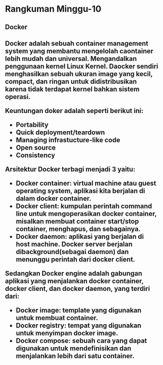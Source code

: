 <h1>Rangkuman Minggu-10</h1>
<h2>Docker<h2>

Docker adalah sebuah container management system yang membantu mengelolah caontainer lebih mudah dan universal. Mengandalkan penggunaan kernel Linux Kernel. Daocker sendiri menghasilkan sebuah ukuran image yang kecil, compact, dan ringan untuk didistribusikan karena tidak terdapat kernel bahkan sistem operasi. 

Keuntungan doker adalah seperti berikut ini:
- Portability
- Quick deployment/teardown
- Managing infrastucture-like code
- Open source
- Consistency

Arsitektur Docker terbagi menjadi 3 yaitu:
- Docker container: virtual machine atau guest operating system, aplikasi kita berjalan di dalam docker container.
- Docker client: kumpulan perintah command line untuk mengoperasikan docker container, misalkan membuat container start/stop container, menghapus, dan sebagainya.
- Docker daemon: aplikasi yang berjalan di host machine. Docker server berjalan dibackground(sebagai daemon) dan menunggu perintah dari docker client. 

Sedangkan Docker engine adalah gabungan aplikasi yang menjalankan docker container, docker client, dan docker daemon, yang terdiri dari:
- Docker image: template yang digunakan untuk membuat container.
- Docker registry: tempat yang digunakan untuk menyimpan docker image.
- Docker compose: sebuah cara yang dapat digunakan untuk mendefinisikan dan 
menjalankan lebih dari satu container.
